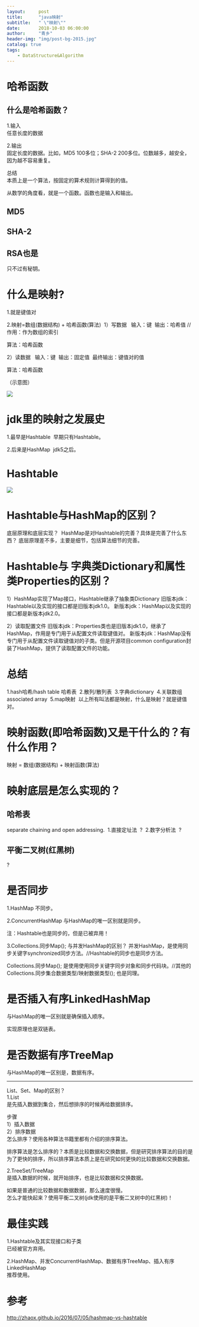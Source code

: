 ```yaml
---
layout:     post
title:      "java映射"
subtitle:   " \"映射\""
date:       2018-10-03 06:00:00
author:     "青乡"
header-img: "img/post-bg-2015.jpg"
catalog: true
tags:
    - DataStructure&Algorithm
---
```




# 哈希函数

## 什么是哈希函数？

1.输入  
任意长度的数据

2.输出  
固定长度的数据。比如，MD5 100多位；SHA-2 200多位。位数越多，越安全，因为越不容易重复。

总结   
本质上是一个算法，按固定的算术规则计算得到的值。

从数学的角度看，就是一个函数。函数也是输入和输出。

## MD5

## SHA-2

## RSA也是

只不过有秘钥。

# 什么是映射?

1.就是键值对

2.映射=数组(数据结构) + 哈希函数(算法) 
1）写数据   
输入：键 
输出：哈希值 //作用：作为数组的索引

算法：哈希函数

2）读数据   
输入：键 
输出：固定值 
最终输出：键值对的值

算法：哈希函数

（示意图）

![](http://pg60ucix6.bkt.clouddn.com/6367548-3d908987eafc5796.png)


# jdk里的映射之发展史

1.最早是Hashtable 
早期只有Hashtable。

2.后来是HashMap 
jdk5之后。

# Hashtable

![](http://pg60ucix6.bkt.clouddn.com/6367548-f6c425de4d556ff9.png)


# Hashtable与HashMap的区别？
底层原理和底层实现？ 
HashMap是对Hashtable的完善？具体是完善了什么东西？
底层原理差不多，主要是细节，包括算法细节的完善。

# Hashtable与 字典类Dictionary和属性类Properties的区别？
1）HashMap实现了Map接口，Hashtable继承了抽象类Dictionary
旧版本jdk：Hashtable以及实现的接口都是旧版本jdk1.0。
新版本jdk：HashMap以及实现的接口都是新版本jdk2.0。

2）读取配置文件
旧版本jdk：Properties类也是旧版本jdk1.0，继承了HashMap，作用是专门用于从配置文件读取键值对。
新版本jdk：HashMap没有专门用于从配置文件读取键值对的子类。但是开源项目common configuration封装了HashMap，提供了读取配置文件的功能。


# 总结

1.hash哈希/hash table 哈希表 
2.散列/散列表 
3.字典dictionary 
4.关联数组associated array 
5.map映射 
以上所有叫法都是映射，什么是映射？就是键值对。

# 映射函数(即哈希函数)又是干什么的？有什么作用？

映射 = 数组(数据结构) + 映射函数(算法)

# 映射底层是怎么实现的？

## 哈希表

separate chaining and open addressing. 
1.直接定址法 
? 
2.数字分析法 
?

## 平衡二叉树(红黑树)

?

# 是否同步
1.HashMap
不同步。

2.ConcurrentHashMap
与HashMap的唯一区别就是同步。

注：Hashtable也是同步的，但是已被弃用！

3.Collections.同步Map();
与并发HashMap的区别？
并发HashMap，是使用同步关键字synchronized同步方法。//Hashtable的同步也是同步方法。

Collections.同步Map(); 是使用使用同步关键字同步对象和同步代码块。//其他的Collections.同步集合数据类型/映射数据类型(); 也是同理。


# 是否插入有序LinkedHashMap
与HashMap的唯一区别就是确保插入顺序。

实现原理也是双链表。

# 是否数据有序TreeMap
与HashMap的唯一区别是，数据有序。

---
List、Set、Map的区别？  
1.List  
是先插入数据到集合，然后想排序的时候再给数据排序。

步骤  
1）插入数据  
2）排序数据  
怎么排序？使用各种算法书籍里都有介绍的排序算法。

排序算法是怎么排序的？本质是比较数据和交换数据，但是研究排序算法的目的是为了更快的排序，所以排序算法本质上是在研究如何更快的比较数据和交换数据。

2.TreeSet/TreeMap  
是插入数据的时候，就开始排序，也是比较数据和交换数据。

如果是普通的比较数据和数据数据，那么速度很慢。  
怎么才能快起来？使用平衡二叉树(jdk使用的是平衡二叉树中的红黑树)！

# 最佳实践
1.Hashtable及其实现接口和子类  
已经被官方弃用。

2.HashMap、并发ConcurrentHashMap、数据有序TreeMap、插入有序LinkedHashMap  
推荐使用。



# 参考
http://zhaox.github.io/2016/07/05/hashmap-vs-hashtable
